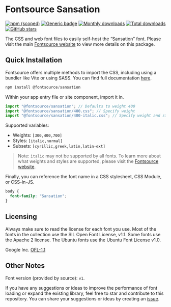 # Fontsource Sansation

[![npm (scoped)](https://img.shields.io/npm/v/@fontsource/sansation?color=brightgreen)](https://www.npmjs.com/package/@fontsource/sansation) [![Generic badge](https://img.shields.io/badge/fontsource-passing-brightgreen)](https://github.com/fontsource/fontsource) [![Monthly downloads](https://badgen.net/npm/dm/@fontsource/sansation)](https://github.com/fontsource/fontsource) [![Total downloads](https://badgen.net/npm/dt/@fontsource/sansation)](https://github.com/fontsource/fontsource) [![GitHub stars](https://img.shields.io/github/stars/fontsource/fontsource.svg?style=social&label=Star)](https://github.com/fontsource/fontsource/stargazers)

The CSS and web font files to easily self-host the “Sansation” font. Please visit the main [Fontsource website](https://fontsource.org/fonts/sansation) to view more details on this package.

## Quick Installation

Fontsource offers multiple methods to import the CSS, including using a bundler like Vite or using SASS. You can find full documentation [here](https://fontsource.org/docs/getting-started/introduction).

```javascript
npm install @fontsource/sansation
```

Within your app entry file or site component, import it in.

```javascript
import "@fontsource/sansation"; // Defaults to weight 400
import "@fontsource/sansation/400.css"; // Specify weight
import "@fontsource/sansation/400-italic.css"; // Specify weight and style
```

Supported variables:
- Weights: `[300,400,700]`
- Styles: `[italic,normal]`
- Subsets: `[cyrillic,greek,latin,latin-ext]`

> Note: `italic` may not be supported by all fonts. To learn more about what weights and styles are supported, please visit the [Fontsource website](https://fontsource.org/fonts/sansation).

Finally, you can reference the font name in a CSS stylesheet, CSS Module, or CSS-in-JS.

```css
body {
  font-family: "Sansation";
}
```

## Licensing
Always make sure to read the license for each font you use. Most of the fonts in the collection use the SIL Open Font License, v1.1. Some fonts use the Apache 2 license. The Ubuntu fonts use the Ubuntu Font License v1.0.

Google Inc.
[OFL-1.1](http://scripts.sil.org/OFL)

## Other Notes
Font version (provided by source): `v1`.

If you have any suggestions or ideas to improve the performance of font loading or expand the existing library, feel free to star and contribute to this repository. You can share your suggestions or ideas by creating an [issue](https://github.com/fontsource/fontsource/issues).